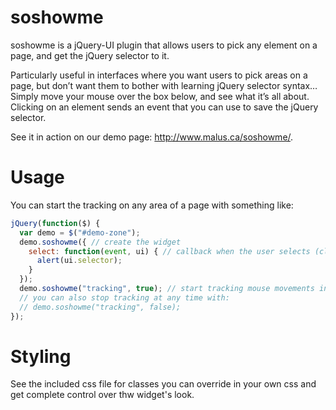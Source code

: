 soshowme
========

soshowme is a jQuery-UI plugin that allows users to pick any element on a page, and get the jQuery selector to it. 

Particularly useful in interfaces where you want users to pick areas on a page, but don’t want them to bother with 
learning jQuery selector syntax… Simply move your mouse over the box below, and see what it’s all about. Clicking 
on an element sends an event that you can use to save the jQuery selector.

See it in action on our demo page: http://www.malus.ca/soshowme/.

Usage
=====

You can start the tracking on any area of a page with something like:

```javascript
jQuery(function($) {
  var demo = $("#demo-zone");
  demo.soshowme({ // create the widget
    select: function(event, ui) { // callback when the user selects (clicks) a node inside "#demo-zone"
      alert(ui.selector);
    }
  });
  demo.soshowme("tracking", true); // start tracking mouse movements inside "#demo-zone"
  // you can also stop tracking at any time with:
  // demo.soshowme("tracking", false);
});
```

Styling
=======

See the included css file for classes you can override in your own css and get complete control over thw widget's look.
